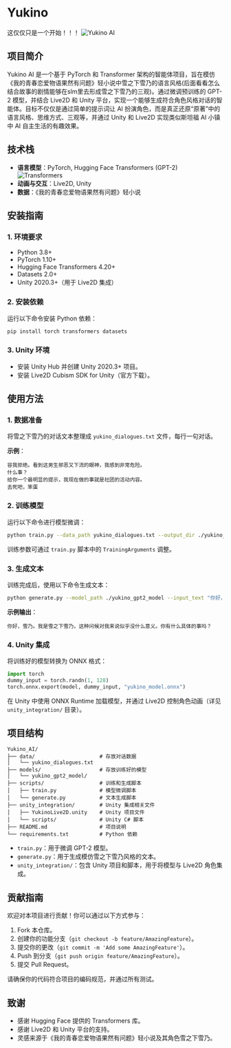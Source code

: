 # Yukino
这仅仅只是一个开始！！！
![Yukino AI](https://github.com/user-attachments/assets/96cddbe6-882a-47e8-bf92-16f4994fdbf6)

## 项目简介

Yukino AI 是一个基于 PyTorch 和 Transformer 架构的智能体项目，旨在模仿《我的青春恋爱物语果然有问题》轻小说中雪之下雪乃的语言风格(后面看看怎么结合故事的剧情能够在slm里去形成雪之下雪乃的三观)。通过微调预训练的 GPT-2 模型，并结合 Live2D 和 Unity 平台，实现一个能够生成符合角色风格对话的智能体。目标不仅仅是通过简单的提示词让 AI 扮演角色，而是真正还原“原著”中的语言风格、思维方式、三观等，并通过 Unity 和 Live2D 实现类似斯坦福 AI 小镇中 AI 自主生活的有趣效果。

## 技术栈

- **语言模型**：PyTorch, Hugging Face Transformers (GPT-2)  
  ![Transformers](https://github.com/user-attachments/assets/cea1bccf-8ce2-45f5-8480-7b4680636195)
- **动画与交互**：Live2D, Unity
- **数据**：《我的青春恋爱物语果然有问题》轻小说

## 安装指南

### 1. 环境要求

- Python 3.8+
- PyTorch 1.10+
- Hugging Face Transformers 4.20+
- Datasets 2.0+
- Unity 2020.3+（用于 Live2D 集成）

### 2. 安装依赖

运行以下命令安装 Python 依赖：

```bash
pip install torch transformers datasets
```

### 3. Unity 环境

- 安装 Unity Hub 并创建 Unity 2020.3+ 项目。
- 安装 Live2D Cubism SDK for Unity（官方下载）。

## 使用方法

### 1. 数据准备

将雪之下雪乃的对话文本整理成 `yukino_dialogues.txt` 文件，每行一句对话。

**示例**：

```text
容我拒绝。看到这男生邪恶又下流的眼神，我感到非常危险。
什么事？
给你一个最明显的提示，我现在做的事就是社团的活动内容。
去死吧，笨蛋
```

### 2. 训练模型

运行以下命令进行模型微调：

```bash
python train.py --data_path yukino_dialogues.txt --output_dir ./yukino_gpt2_model
```

训练参数可通过 `train.py` 脚本中的 `TrainingArguments` 调整。

### 3. 生成文本

训练完成后，使用以下命令生成文本：

```bash
python generate.py --model_path ./yukino_gpt2_model --input_text "你好，雪乃"
```

**示例输出**：

```text
你好，雪乃。我是雪之下雪乃，这种问候对我来说似乎没什么意义。你有什么具体的事吗？
```

### 4. Unity 集成

将训练好的模型转换为 ONNX 格式：

```python
import torch
dummy_input = torch.randn(1, 128)
torch.onnx.export(model, dummy_input, "yukino_model.onnx")
```

在 Unity 中使用 ONNX Runtime 加载模型，并通过 Live2D 控制角色动画（详见 `unity_integration/` 目录）。

## 项目结构

```
Yukino_AI/
├── data/                     # 存放对话数据
│   └── yukino_dialogues.txt
├── models/                   # 存放训练好的模型
│   └── yukino_gpt2_model/
├── scripts/                  # 训练和生成脚本
│   ├── train.py              # 模型微调脚本
│   └── generate.py           # 文本生成脚本
├── unity_integration/        # Unity 集成相关文件
│   ├── YukinoLive2D.unity    # Unity 项目文件
│   └── scripts/              # Unity C# 脚本
├── README.md                 # 项目说明
└── requirements.txt          # Python 依赖
```

- `train.py`：用于微调 GPT-2 模型。
- `generate.py`：用于生成模仿雪之下雪乃风格的文本。
- `unity_integration/`：包含 Unity 项目和脚本，用于将模型与 Live2D 角色集成。

## 贡献指南

欢迎对本项目进行贡献！你可以通过以下方式参与：

1. Fork 本仓库。
2. 创建你的功能分支（`git checkout -b feature/AmazingFeature`）。
3. 提交你的更改（`git commit -m 'Add some AmazingFeature'`）。
4. Push 到分支（`git push origin feature/AmazingFeature`）。
5. 提交 Pull Request。

请确保你的代码符合项目的编码规范，并通过所有测试。

## 致谢

- 感谢 Hugging Face 提供的 Transformers 库。
- 感谢 Live2D 和 Unity 平台的支持。
- 灵感来源于《我的青春恋爱物语果然有问题》轻小说及其角色雪之下雪乃。
```


